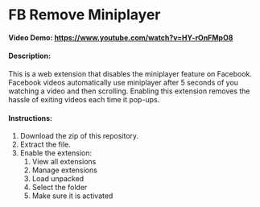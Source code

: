 # FB Remove Miniplayer

#### Video Demo: <https://www.youtube.com/watch?v=HY-rOnFMpO8>

#### Description:

This is a web extension that disables the miniplayer feature on Facebook. Facebook videos automatically use miniplayer after 5 seconds of you watching a video and then scrolling. Enabling this extension removes the hassle of exiting videos each time it pop-ups.

#### Instructions:

1. Download the zip of this repository.
2. Extract the file.
3. Enable the extension:
    1. View all extensions
    2. Manage extensions
    3. Load unpacked
    4. Select the folder 
    5. Make sure it is activated
